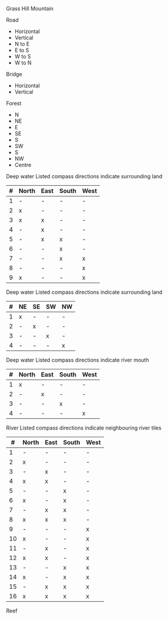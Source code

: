 Grass
Hill
Mountain

Road
* Horizontal
* Vertical
* N to E
* E to S
* W to S
* W to N

Bridge
* Horizontal
* Vertical

Forest
* N
* NE
* E
* SE
* S
* SW
* S
* NW
* Centre

Deep water
Listed compass directions indicate surrounding land

| #   | North | East | South | West |
| --- | ----- | ---- | ----- | ---- |
| 1   | -     | -    | -     | -    |
| 2   | x     | -    | -     | -    |
| 3   | x     | x    | -     | -    |
| 4   | -     | x    | -     | -    |
| 5   | -     | x    | x     | -    |
| 6   | -     | -    | x     | -    |
| 7   | -     | -    | x     | x    |
| 8   | -     | -    | -     | x    |
| 9   | x     | -    | -     | x    |
Deep water
Listed compass directions indicate surrounding land

| #   | NE  | SE  | SW  | NW  |
| --- | --- | --- | --- | --- |
| 1   | x   | -   | -   | -   |
| 2   | -   | x   | -   | -   |
| 3   | -   | -   | x   | -   |
| 4   | -   | -   | -   | x   |
Deep water
Listed compass directions indicate river mouth

| #   | North | East | South | West |
| --- | ----- | ---- | ----- | ---- |
| 1   | x     | -    | -     | -    |
| 2   | -     | x    | -     | -    |
| 3   | -     | -    | x     | -    |
| 4   | -     | -    | -     | x    |

River
Listed compass directions indicate neighbouring river tiles

| #   | North | East | South | West |
| --- | ----- | ---- | ----- | ---- |
| 1   | -     | -    | -     | -    |
| 2   | x     | -    | -     | -    |
| 3   | -     | x    | -     | -    |
| 4   | x     | x    | -     | -    |
| 5   | -     | -    | x     | -    |
| 6   | x     | -    | x     | -    |
| 7   | -     | x    | x     | -    |
| 8   | x     | x    | x     | -    |
| 9   | -     | -    | -     | x    |
| 10  | x     | -    | -     | x    |
| 11  | -     | x    | -     | x    |
| 12  | x     | x    | -     | x    |
| 13  | -     | -    | x     | x    |
| 14  | x     | -    | x     | x    |
| 15  | -     | x    | x     | x    |
| 16  | x     | x    | x     | x    |


Reef
